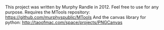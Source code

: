 This project was written by Murphy Randle in 2012.
Feel free to use for any purpose.
Requires the MTools repository: https://github.com/murphyspublic/MTools
And the canvas library for python: http://taoofmac.com/space/projects/PNGCanvas
